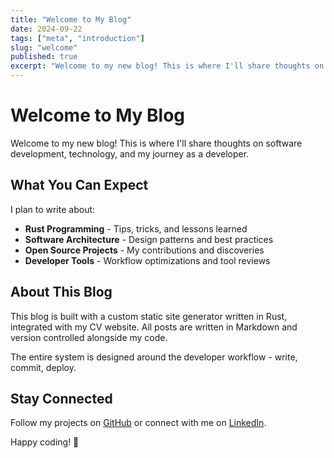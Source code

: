```yaml
---
title: "Welcome to My Blog"
date: 2024-09-22
tags: ["meta", "introduction"]
slug: "welcome"
published: true
excerpt: "Welcome to my new blog! This is where I'll share thoughts on software development, technology, and my journey as a developer."
---
```


# Welcome to My Blog

Welcome to my new blog! This is where I'll share thoughts on software development, technology, and my journey as a developer.

## What You Can Expect

I plan to write about:

- **Rust Programming** - Tips, tricks, and lessons learned
- **Software Architecture** - Design patterns and best practices
- **Open Source Projects** - My contributions and discoveries
- **Developer Tools** - Workflow optimizations and tool reviews

## About This Blog

This blog is built with a custom static site generator written in Rust, integrated with my CV website. All posts are written in Markdown and version controlled alongside my code.

The entire system is designed around the developer workflow - write, commit, deploy.

## Stay Connected

Follow my projects on [GitHub](https://github.com) or connect with me on [LinkedIn](https://linkedin.com).

Happy coding! 🦀
